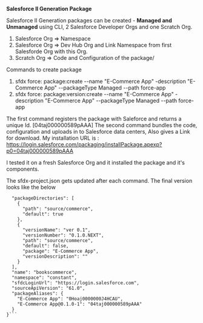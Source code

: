 **Salesforce II Generation Package**

Salesforce II Generation packages can be created - **Managed and Unmanaged** using CLI, 2 Salesforce Developer Orgs and one Scratch Org. 

1. Salesforce Org => Namespace
2. Salesforce Org => Dev Hub Org and Link Namespace from first Salesforde Org with this Org. 
3. Scratch Org => Code and Configuration of the package/

Commands to create package
1. sfdx force: package:create --name "E-Commerce App" -description "E-Commerce App" --packageType Managed --path force-app
2. sfdx force: package:version:create --name "E-Commerce App" -description "E-Commerce App" --packageType Managed --path force-app

The first command registers the package with Saleforce and returns a unique Id. [04taj000000589pAAA]
The second command bundles the code, configuration and uploads in to Salesforce data centers, Also gives a Link for download. My installation URL is
: https://login.salesforce.com/packaging/installPackage.apexp?p0=04taj000000589pAAA

I tested it on a fresh Salesforce Org and it installed the package and it's components.   

The sfdx-project.json gets updated after each command. The final version looks like the below

```{
  "packageDirectories": [
    {
      "path": "source/commerce",
      "default": true
    },
    {
      "versionName": "ver 0.1",
      "versionNumber": "0.1.0.NEXT",
      "path": "source/commerce",
      "default": false,
      "package": "E-Commerce App",
      "versionDescription": ""
    }
  ],
  "name": "bookscommerce",
  "namespace": "constant",
  "sfdcLoginUrl": "https://login.salesforce.com",
  "sourceApiVersion": "61.0",
  "packageAliases": {
    "E-Commerce App": "0Hoaj0000000J4HCAU",
    "E-Commerce App@0.1.0-1": "04taj000000589pAAA"
  }
}```
